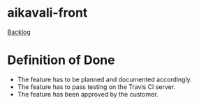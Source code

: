 # aikavali-front

[Backlog](https://docs.google.com/spreadsheets/d/1eLOK-ZdBtr7S7bItJMD2JX7B941bgRIqcAq6uivDRaY/edit#gid=7)

# Definition of Done

- The feature has to be planned and documented accordingly.
- The feature has to pass testing on the Travis CI server.
- The feature has been approved by the customer.

